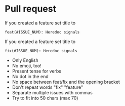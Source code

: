 # Pull request

If you created a feature set title to

```
feat(#ISSUE_NUM): Heredoc signals
```

If you created a feature set title to

```
fix(#ISSUE_NUM): Heredoc signals
```

+ Only English
+ No emoji, too!
+ Present tense for verbs
+ No dot in the end
+ No space between feat/fix and the opening bracket
+ Don't repeat words "fix" "feature"
+ Separate multiple issues with commas
+ Try to fit into 50 chars (max 70)
